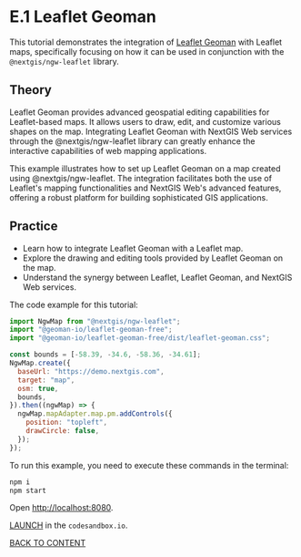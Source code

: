 # E.1 Leaflet Geoman

This tutorial demonstrates the integration of [Leaflet Geoman](https://github.com/geoman-io/leaflet-geoman) with Leaflet maps,
specifically focusing on how it can be used in conjunction with the `@nextgis/ngw-leaflet` library.

## Theory

Leaflet Geoman provides advanced geospatial editing capabilities for Leaflet-based maps. It allows users to draw, edit, and customize various shapes on the map. Integrating Leaflet Geoman with NextGIS Web services through the @nextgis/ngw-leaflet library can greatly enhance the interactive capabilities of web mapping applications.

This example illustrates how to set up Leaflet Geoman on a map created using @nextgis/ngw-leaflet. The integration facilitates both the use of Leaflet's mapping functionalities and NextGIS Web's advanced features, offering a robust platform for building sophisticated GIS applications.

## Practice

- Learn how to integrate Leaflet Geoman with a Leaflet map.
- Explore the drawing and editing tools provided by Leaflet Geoman on the map.
- Understand the synergy between Leaflet, Leaflet Geoman, and NextGIS Web services.

The code example for this tutorial:

```js
import NgwMap from "@nextgis/ngw-leaflet";
import "@geoman-io/leaflet-geoman-free";
import "@geoman-io/leaflet-geoman-free/dist/leaflet-geoman.css";

const bounds = [-58.39, -34.6, -58.36, -34.61];
NgwMap.create({
  baseUrl: "https://demo.nextgis.com",
  target: "map",
  osm: true,
  bounds,
}).then((ngwMap) => {
  ngwMap.mapAdapter.map.pm.addControls({
    position: "topleft",
    drawCircle: false,
  });
});
```

To run this example, you need to execute these commands in the terminal:

```bash
npm i
npm start
```

Open [http://localhost:8080](http://localhost:8080).

[LAUNCH](https://githubbox.com/nextgis/ngf-tutorial/tree/master/tutorials/E_leaflet_geoman) in the `codesandbox.io`.

[BACK TO CONTENT](../../README.md)
